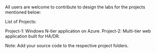 All users are welcome to contribute to design the labs for the projects mentioned below:

List of Projects:

Project-1: Windows N-tier application on Azure.
Project-2: Multi-tier web application built for HA/DR.


Note:
Add your source code to the respective project folders.

